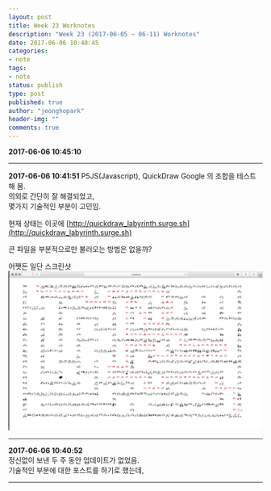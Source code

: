 ```yaml
---
layout: post
title: Week 23 Worknotes
description: "Week 23 (2017-06-05 ~ 06-11) Worknotes"
date: 2017-06-06 10:40:45
categories:
- note
tags:
- note
status: publish
type: post
published: true
author: "jeonghopark"
header-img: ""
comments: true
---                 
```

**2017-06-06 10:45:10**


---             

**2017-06-06 10:41:51**
P5JS(Javascript), QuickDraw Google 의 조합을 테스트 해 봄.           
의외로 간단히 잘 해결되었고,            
몇가지 기술적인 부분이 고민임.           

현재 상태는 이곳에 [http://quickdraw_labyrinth.surge.sh](http://quickdraw_labyrinth.surge.sh)          

큰 파일을 부분적으로만 불러오는 방법은 없을까?          

어쨋든 일단 스크린샷            
![test_googleguickdraw.jpg](/assets/images/2017/test_googleguickdraw.jpg)




---


**2017-06-06 10:40:52**             
정신없이 보낸 두 주 동안 업데이트가 없었음.           
기술적인 부분에 대한 포스트를 하기로 했는데,           



---             